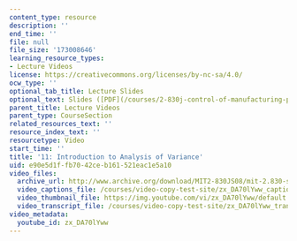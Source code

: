 ```yaml
---
content_type: resource
description: ''
end_time: ''
file: null
file_size: '173008646'
learning_resource_types:
- Lecture Videos
license: https://creativecommons.org/licenses/by-nc-sa/4.0/
ocw_type: ''
optional_tab_title: Lecture Slides
optional_text: Slides ([PDF](/courses/2-830j-control-of-manufacturing-processes-sma-6303-spring-2008/resources/lecture11))
parent_title: Lecture Videos
parent_type: CourseSection
related_resources_text: ''
resource_index_text: ''
resourcetype: Video
start_time: ''
title: '11: Introduction to Analysis of Variance'
uid: e90e5d1f-fb70-42ce-b161-521eac1e5a10
video_files:
  archive_url: http://www.archive.org/download/MIT2-830JS08/mit-2.830-s08-lec11_300k.mp4
  video_captions_file: /courses/video-copy-test-site/zx_DA70lYww_captions.vtt
  video_thumbnail_file: https://img.youtube.com/vi/zx_DA70lYww/default.jpg
  video_transcript_file: /courses/video-copy-test-site/zx_DA70lYww_transcript.pdf
video_metadata:
  youtube_id: zx_DA70lYww
---
```

